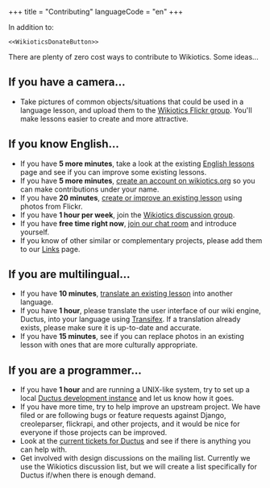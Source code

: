 +++
title = "Contributing"
languageCode = "en"
+++

In addition to:

`<<WikioticsDonateButton>>`

There are plenty of zero cost ways to contribute to Wikiotics. Some
ideas...

## If you have a camera...

  - Take pictures of common objects/situations that could be used in a
    language lesson, and upload them to the [Wikiotics Flickr
    group](http://www.flickr.com/groups/wikiotics/). You'll make lessons
    easier to create and more attractive.

## If you know English...

  - If you have **5 more minutes**, take a look at the existing [English
    lessons](/en/English_lessons) page and see if you can improve some
    existing lessons.
  - If you have **5 more minutes**, [create an account on
    wikiotics.org](/special/create_account) so you can make
    contributions under your name.
  - If you have **20 minutes**, [create or improve an existing
    lesson](/en/make_a_lesson) using photos from Flickr.
  - If you have **1 hour per week**, join the [Wikiotics discussion
    group](http://groups.google.com/group/wikiotics).
  - If you have **free time right now**, [join our chat
    room](http://webchat.freenode.net/?channels=wikiotics) and introduce
    yourself.
  - If you know of other similar or complementary projects, please add
    them to our [Links](/en/Links) page.

## If you are multilingual...

  - If you have **10 minutes**, [translate an existing
    lesson](/en/make_a_lesson) into another language.
  - If you have **1 hour**, please translate the user interface of our
    wiki engine, Ductus, into your language using
    [Transifex](http://www.transifex.net/projects/p/ductus/c/master/).
    If a translation already exists, please make sure it is up-to-date
    and accurate.
  - If you have **15 minutes**, see if you can replace photos in an
    existing lesson with ones that are more culturally appropriate.

## If you are a programmer...

  - If you have **1 hour** and are running a UNIX-like system, try to
    set up a local [Ductus development
    instance](http://code.ductus.us/wiki/DuctusDevelopmentInstance) and
    let us know how it goes.
  - If you have more time, try to help improve an upstream project. We
    have filed or are following bugs or feature requests against Django,
    creoleparser, flickrapi, and other projects, and it would be nice
    for everyone if those projects can be improved.
  - Look at the [current tickets for
    Ductus](http://code.ductus.us/query) and see if there is anything
    you can help with.
  - Get involved with design discussions on the mailing list. Currently
    we use the Wikiotics discussion list, but we will create a list
    specifically for Ductus if/when there is enough demand.
